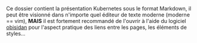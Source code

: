 Ce dossier contient la présentation Kubernetes sous le format Markdown, il peut être visionné dans n'importe quel éditeur de texte moderne (moderne == vim), **MAIS** il est fortement recommandé de l'ouvrir à l'aide du logiciel [obisidan](https://obsidian.md) pour l'aspect pratique des liens entre les pages, les éléments de styles...
